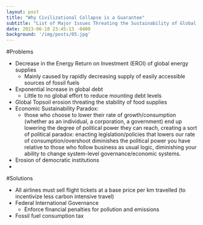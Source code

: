 ```yaml
---
layout: post
title: "Why Civilizational Collapse is a Guarantee"
subtitle: "List of Major Issues Threating the Sustainability of Global Civilization"
date: 2023-06-18 23:45:13 -0400
background: '/img/posts/05.jpg'
---
```


#Problems
* Decrease in the Energy Return on Investment (EROI) of global energy supplies
    * Mainly caused by rapidly decreasing supply of easily accessible sources of fossil fuels
* Exponential increase in global debt
    * Little to no global effort to reduce mounting debt levels
* Global Topsoil erosion threating the stability of food supplies
* Economic Sustainability Paradox:
    * those who choose to lower their rate of growth/consumption (whether as an individual, a corporation, a government) end up lowering the degree of political power they can reach, creating a sort of political paradox: enacting legislation/policies that lowers our rate of consumption/overshoot diminishes the political power you have relative to those who follow business as usual logic, diminishing your ability to change system-level governance/economic systems. 
* Erosion of democratic institutions
* 

#Solutions
* All airlines must sell flight tickets at a base price per km travelled (to incentivize less carbon intensive travel)
* Federal International Governance 
    * Enforce financial penalties for pollution and emissions
* Fossil fuel consumption tax